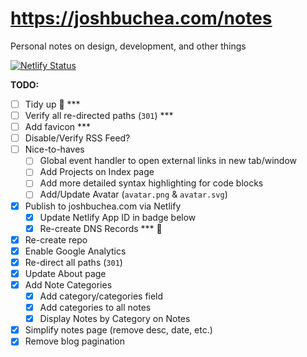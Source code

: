 
# https://joshbuchea.com/notes

Personal notes on design, development, and other things

[![Netlify Status](https://api.netlify.com/api/v1/badges/02843764-2b7b-4e0a-b0b4-8dd1b1fb642c/deploy-status)](https://app.netlify.com/sites/joshbuchea/deploys)

**TODO:**

- [ ] Tidy up 🧹 ***
- [ ] Verify all re-directed paths (`301`) ***
- [ ] Add favicon ***
- [ ] Disable/Verify RSS Feed?
- [ ] Nice-to-haves
  - [ ] Global event handler to open external links in new tab/window
  - [ ] Add Projects on Index page
  - [ ] Add more detailed syntax highlighting for code blocks
  - [ ] Add/Update Avatar (`avatar.png` & `avatar.svg`)
- [x] Publish to joshbuchea.com via Netlify
  - [x] Update Netlify App ID in badge below
  - [x] Re-create DNS Records *** 🚨
- [x] Re-create repo
- [x] Enable Google Analytics
- [x] Re-direct all paths (`301`)
- [x] Update About page
- [x] Add Note Categories
  - [x] Add category/categories field
  - [x] Add categories to all notes
  - [x] Display Notes by Category on Notes
- [x] Simplify notes page (remove desc, date, etc.)
- [x] Remove blog pagination
